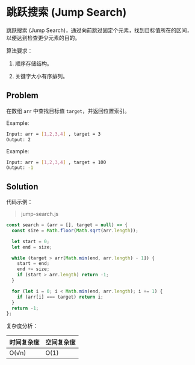 # 跳跃搜索 (Jump Search)

跳跃搜索 (Jump Search)，通过向前跳过固定个元素，找到目标值所在的区间，以便达到检查更少元素的目的。

算法要求：

1. 顺序存储结构。

2. 关键字大小有序排列。

## Problem

在数组 `arr` 中查找目标值 `target`，并返回位置索引。

Example:

``` bash
Input: arr = [1,2,3,4] , target = 3
Output: 2
```

Example:

``` bash
Input: arr = [1,2,3,4] , target = 100
Output: -1
```

## Solution

代码示例：

> jump-search.js

```js
const search = (arr = [], target = null) => {
  const size = Math.floor(Math.sqrt(arr.length));

  let start = 0;
  let end = size;

  while (target > arr[Math.min(end, arr.length) - 1]) {
    start = end;
    end += size;
    if (start > arr.length) return -1;
  }

  for (let i = 0; i < Math.min(end, arr.length); i += 1) {
    if (arr[i] === target) return i;
  }
  return -1;
};
```

复杂度分析：

| 时间复杂度 | 空间复杂度 |
| ---------- | ---------- |
| O(√n) | O(1)       |
